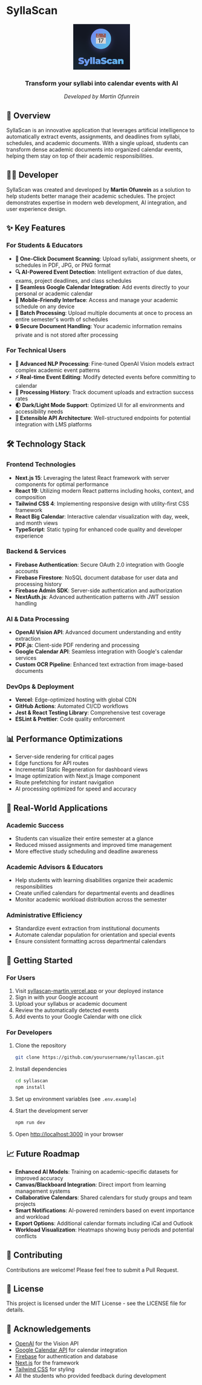 # SyllaScan

<div align="center">
  <img src="public/logo.png" alt="SyllaScan Logo" width="150" />
  <h3>Transform your syllabi into calendar events with AI</h3>
  <p><em>Developed by Martin Ofunrein</em></p>
</div>

## 🌟 Overview

SyllaScan is an innovative application that leverages artificial intelligence to automatically extract events, assignments, and deadlines from syllabi, schedules, and academic documents. With a single upload, students can transform dense academic documents into organized calendar events, helping them stay on top of their academic responsibilities.

## 👨‍💻 Developer

SyllaScan was created and developed by **Martin Ofunrein** as a solution to help students better manage their academic schedules. The project demonstrates expertise in modern web development, AI integration, and user experience design.

## ✨ Key Features

### For Students & Educators
- **📝 One-Click Document Scanning**: Upload syllabi, assignment sheets, or schedules in PDF, JPG, or PNG format
- **🔍 AI-Powered Event Detection**: Intelligent extraction of due dates, exams, project deadlines, and class schedules
- **📅 Seamless Google Calendar Integration**: Add events directly to your personal or academic calendar
- **📱 Mobile-Friendly Interface**: Access and manage your academic schedule on any device
- **🔄 Batch Processing**: Upload multiple documents at once to process an entire semester's worth of schedules
- **🔒 Secure Document Handling**: Your academic information remains private and is not stored after processing

### For Technical Users
- **🧠 Advanced NLP Processing**: Fine-tuned OpenAI Vision models extract complex academic event patterns
- **⚡ Real-time Event Editing**: Modify detected events before committing to calendar
- **🔄 Processing History**: Track document uploads and extraction success rates
- **🌓 Dark/Light Mode Support**: Optimized UI for all environments and accessibility needs
- **🔌 Extensible API Architecture**: Well-structured endpoints for potential integration with LMS platforms

## 🛠️ Technology Stack

### Frontend Technologies
- **Next.js 15**: Leveraging the latest React framework with server components for optimal performance
- **React 19**: Utilizing modern React patterns including hooks, context, and composition
- **Tailwind CSS 4**: Implementing responsive design with utility-first CSS framework
- **React Big Calendar**: Interactive calendar visualization with day, week, and month views
- **TypeScript**: Static typing for enhanced code quality and developer experience

### Backend & Services
- **Firebase Authentication**: Secure OAuth 2.0 integration with Google accounts
- **Firebase Firestore**: NoSQL document database for user data and processing history
- **Firebase Admin SDK**: Server-side authentication and authorization
- **NextAuth.js**: Advanced authentication patterns with JWT session handling

### AI & Data Processing
- **OpenAI Vision API**: Advanced document understanding and entity extraction
- **PDF.js**: Client-side PDF rendering and processing
- **Google Calendar API**: Seamless integration with Google's calendar services
- **Custom OCR Pipeline**: Enhanced text extraction from image-based documents

### DevOps & Deployment
- **Vercel**: Edge-optimized hosting with global CDN
- **GitHub Actions**: Automated CI/CD workflows
- **Jest & React Testing Library**: Comprehensive test coverage
- **ESLint & Prettier**: Code quality enforcement

## 📊 Performance Optimizations

- Server-side rendering for critical pages
- Edge functions for API routes
- Incremental Static Regeneration for dashboard views
- Image optimization with Next.js Image component
- Route prefetching for instant navigation
- AI processing optimized for speed and accuracy

## 📱 Real-World Applications

### Academic Success
- Students can visualize their entire semester at a glance
- Reduced missed assignments and improved time management
- More effective study scheduling and deadline awareness

### Academic Advisors & Educators
- Help students with learning disabilities organize their academic responsibilities
- Create unified calendars for departmental events and deadlines
- Monitor academic workload distribution across the semester

### Administrative Efficiency
- Standardize event extraction from institutional documents
- Automate calendar population for orientation and special events
- Ensure consistent formatting across departmental calendars

## 🚀 Getting Started

### For Users
1. Visit [syllascan-martin.vercel.app](https://syllascan-martin.vercel.app) or your deployed instance
2. Sign in with your Google account
3. Upload your syllabus or academic document
4. Review the automatically detected events
5. Add events to your Google Calendar with one click

### For Developers
1. Clone the repository
   ```bash
   git clone https://github.com/yourusername/syllascan.git
   ```

2. Install dependencies
   ```bash
   cd syllascan
   npm install
   ```

3. Set up environment variables (see `.env.example`)

4. Start the development server
   ```bash
   npm run dev
   ```

5. Open [http://localhost:3000](http://localhost:3000) in your browser

## 📈 Future Roadmap

- **Enhanced AI Models**: Training on academic-specific datasets for improved accuracy
- **Canvas/Blackboard Integration**: Direct import from learning management systems
- **Collaborative Calendars**: Shared calendars for study groups and team projects
- **Smart Notifications**: AI-powered reminders based on event importance and workload
- **Export Options**: Additional calendar formats including iCal and Outlook
- **Workload Visualization**: Heatmaps showing busy periods and potential conflicts

## 🤝 Contributing

Contributions are welcome! Please feel free to submit a Pull Request.

## 📄 License

This project is licensed under the MIT License - see the LICENSE file for details.

## 🙏 Acknowledgements

- [OpenAI](https://openai.com/) for the Vision API
- [Google Calendar API](https://developers.google.com/calendar) for calendar integration
- [Firebase](https://firebase.google.com/) for authentication and database
- [Next.js](https://nextjs.org/) for the framework
- [Tailwind CSS](https://tailwindcss.com/) for styling
- All the students who provided feedback during development
